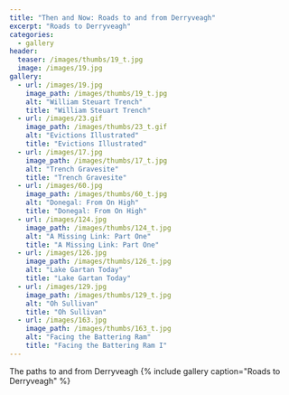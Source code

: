 ```yaml
---
title: "Then and Now: Roads to and from Derryveagh"
excerpt: "Roads to Derryveagh"
categories:
  - gallery
header:
  teaser: /images/thumbs/19_t.jpg
  image: /images/19.jpg
gallery:
  - url: /images/19.jpg
    image_path: /images/thumbs/19_t.jpg
    alt: "William Steuart Trench"
    title: "William Steuart Trench"
  - url: /images/23.gif
    image_path: /images/thumbs/23_t.gif
    alt: "Evictions Illustrated"
    title: "Evictions Illustrated"    
  - url: /images/17.jpg
    image_path: /images/thumbs/17_t.jpg
    alt: "Trench Gravesite"
    title: "Trench Gravesite"
  - url: /images/60.jpg
    image_path: /images/thumbs/60_t.jpg
    alt: "Donegal: From On High"
    title: "Donegal: From On High"
  - url: /images/124.jpg
    image_path: /images/thumbs/124_t.jpg
    alt: "A Missing Link: Part One"
    title: "A Missing Link: Part One"    
  - url: /images/126.jpg
    image_path: /images/thumbs/126_t.jpg
    alt: "Lake Gartan Today"
    title: "Lake Gartan Today"
  - url: /images/129.jpg
    image_path: /images/thumbs/129_t.jpg
    alt: "Oh Sullivan"
    title: "Oh Sullivan"
  - url: /images/163.jpg
    image_path: /images/thumbs/163_t.jpg
    alt: "Facing the Battering Ram"
    title: "Facing the Battering Ram I"    
---
```

The paths to and from Derryveagh
{% include gallery caption="Roads to Derryveagh" %}
